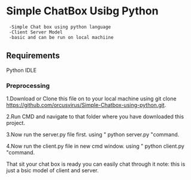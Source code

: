 # Simple ChatBox Usibg Python
     -Simple Chat box using python language
     -Client Server Model
     -basic and can be run on local machiine
    
    


## Requirements

Python IDLE



### Preprocessing 

 1.Download or Clone this file on to your local machine using git clone https://github.com/orcusvirus/Simple-Chatbox-using-python.git.

 2.Run CMD and navigate to that folder where you have downloaded this project.
 
 3.Now run the server.py file first.
     using " python server.py "command.
     
 4.Now run the client.py file in new cmd window.
     using " python client.py "command.
     
     
 That sit your chat box is ready you can easily chat through it
 note: this is just a bsic model of client and server.
